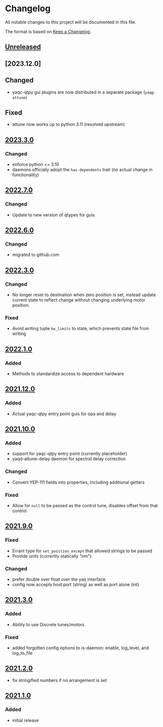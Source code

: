 # Changelog
All notable changes to this project will be documented in this file.

The format is based on [Keep a Changelog](https://keepachangelog.com/).

## [Unreleased]

## [2023.12.0]

## Changed
- yaqc-qtpy gui plugins are now distributed in a separate package (`yaqg-attune`)

## Fixed
- attune now works up to python 3.11 (resolved upstream)

## [2023.3.0]

### Changed
- enforce python <= 3.10
- daemons officially adopt the `has-dependents` trait (no actual change in functionality)

## [2022.7.0]

### Changed
- Update to new version of qtypes for guis

## [2022.6.0]

### Changed
- migrated to github.com

## [2022.3.0]

### Changed
- No longer reset to destination when zero position is set, instead update current state to reflect change without changing underlying motor position.

### Fixed
- Avoid writing tuple `hw_limits` to state, which prevents state file from writing

## [2022.1.0]

### Added
- Methods to standardize access to dependent hardware

## [2021.12.0]

### Added
- Actual yaqc-qtpy entry point guis for opa and delay

## [2021.10.0]

### Added
- support for yaqc-qtpy entry point (currently placeholder)
- yaqd-attune-delay daemon for spectral delay correction

### Changed
- Convert YEP-111 fields into properties, including additional getters

### Fixed
- Allow for `null` to be passed as the control tune, disables offset from that control.

## [2021.9.0]

### Fixed
- Errant type for `set_position_except` that allowed strings to be passed
- Provide units (currently statically "nm")

### Changed
- prefer double over float over the yaq interface
- config now accepts host:port (string) as well as port alone (int)

## [2021.3.0]

### Added
- Ability to use Discrete tunes/motors

### Fixed
- added forgotten config options to is-daemon: enable, log_level, and log_to_file

## [2021.2.0]

- fix stringified numbers if no arrangement is set

## [2021.1.0]

### Added
- initial release

[Unreleased]: https://github.com/yaq-project/yaqd-attune/compare/v2023.3.0...HEAD
[2023.3.0]: https://github.com/yaq-project/yaqd-attune/compare/v2022.7.0...v2023.3.0
[2022.7.0]: https://github.com/yaq-project/yaqd-attune/compare/v2022.6.0...v2022.7.0
[2022.6.0]: https://github.com/yaq-project/yaqd-attune/compare/v2022.3.0...v2022.6.0
[2022.3.0]: https://github.com/yaq-project/yaqd-attune/compare/v2022.1.0...v2022.3.0
[2022.1.0]: https://github.com/yaq-project/yaqd-attune/compare/v2021.12.0...v2022.1.0
[2021.12.0]: https://github.com/yaq-project/yaqd-attune/compare/v2021.10.0...v2021.12.0
[2021.10.0]: https://github.com/yaq-project/yaqd-attune/compare/v2021.9.0...v2021.10.0
[2021.9.0]: https://github.com/yaq-project/yaqd-attune/compare/v2021.3.0...v2021.9.0
[2021.3.0]: https://github.com/yaq-project/yaqd-attune/compare/v2021.2.0...v2021.3.0
[2021.2.0]: https://github.com/yaq-project/yaqd-attune/compare/v2021.1.0...v2021.2.0
[2021.1.0]: https://github.com/yaq-project/yaqd-attune/releases/tag/v2021.1.0
